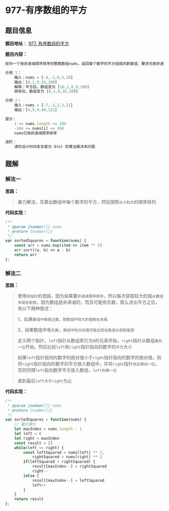 # 977-有序数组的平方

## 题目信息

**题目地址**： [977. 有序数组的平方](https://leetcode.cn/problems/squares-of-a-sorted-array/description/)

**题目内容：**

```javascript
给你一个按非递减顺序排序的整数数组nums，返回每个数字的平方组成的新数组，要求也按非递减顺序排序。

示例 1：
    输入：nums = [-4,-1,0,3,10]
    输出：[0,1,9,16,100]
    解释：平方后，数组变为 [16,1,0,9,100]
    排序后，数组变为 [0,1,9,16,100]

示例 2：
    输入：nums = [-7,-3,2,3,11]
    输出：[4,9,9,49,121]

提示：
    1 <= nums.length <= 104
    -104 <= nums[i] <= 104
    nums已按非递减顺序排序

进阶：
    请你设计时间复杂度为 O(n) 的算法解决本问题
```

## 题解

### 解法一

**思路：**

> 暴力解法，先算出数组中每个数字的平方，然后按照`从小到大`的顺序排列

**代码实现：**

```javascript
/**
 * @param {number[]} nums
 * @return {number[]}
 */
var sortedSquares = function(nums) {
    const arr = nums.map(item => item ** 2)
    arr.sort((a, b) => a - b) 
    return arr
};
```

### 解法二

**思路：**

> 使用`双指针`的思路，因为结果要`非递减顺序排序`，所以每次获取较大的值`从数组末尾往前放`，因为数组是非递减的，而且可能有负数，那么求出平方之后，有以下两种情况：
> 
> 1、如果`数组中都是正数，那数组中较大的值都在末尾`
> 
> 2、如果数组中有`负数`，`数组中较大的值可能出现在数组头部和尾部`
> 
> 定义两个指针，`left`指针从数组索引为`0`的元素开始，`right`指针从数组`最后一位`开始，然后比较`left`和`right`指针指向的数字的`平方`大小
> 
> 如果`left`指针指向的数字的绝对值小于`right`指针指向的数字的绝对值，则将`right`指针指向的数字的平方放入数组中，并将`right`指针`向左移动一位`，否则同理`left`指向数字平方放入数组，`left右移一位`
> 
> 直到最后`left大于right`为止

**代码实现：**

```javascript
/**
 * @param {number[]} nums
 * @return {number[]}
 */
var sortedSquares = function(nums) {
    // 最大索引
    let maxIndex = nums.length - 1
    let left = 0
    let right = maxIndex
    const result = []
    while(left <= right) {
        const leftSquared = nums[left] ** 2,
            rightSquared = nums[right] ** 2
        if(leftSquared < rightSquared) {
            result[maxIndex--] = rightSquared
            right--
        }else {
            result[maxIndex--] = leftSquared
            left++
        }
    }
    return result
};
```
